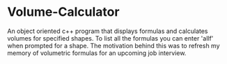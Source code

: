 # Volume-Calculator
An object oriented c++ program that displays formulas and calculates volumes for specified shapes. To list all the formulas you can enter 'allf' when prompted for a shape. The motivation behind this was to refresh my memory of volumetric formulas for an upcoming job interview.
